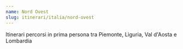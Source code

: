 ```yaml
---
name: Nord Ovest
slug: itinerari/italia/nord-ovest
---
```

Itinerari percorsi in prima persona tra Piemonte, Liguria, Val d'Aosta e Lombardia
